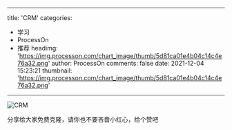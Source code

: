 
---
title: 'CRM'
categories: 
 - 学习
 - ProcessOn
 - 推荐
headimg: 'https://img.processon.com/chart_image/thumb/5d81ca01e4b04c14c4e76a32.png'
author: ProcessOn
comments: false
date: 2021-12-04 15:23:21
thumbnail: 'https://img.processon.com/chart_image/thumb/5d81ca01e4b04c14c4e76a32.png'
---

<div>   
<img class="thumb" alt="CRM" src="https://img.processon.com/chart_image/thumb/5d81ca01e4b04c14c4e76a32.png" referrerpolicy="no-referrer">
<p>分享给大家免费克隆，请你也不要吝啬小红心，给个赞吧</p>  
</div>
            